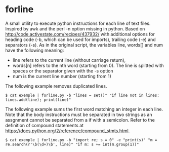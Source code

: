 # forline
A small utility to execute python instructions for each line of text files. Inspired by awk and the perl -n option missing in python. Based on http://code.activestate.com/recipes/437932/ with additional options for heading code (-b, which can be used for imports), trailing code (-e) and separators (-s). As in the original script, the variables line, words[] and num have the following meaning:

* line refers to the current line (without carriage return),
* words[n] refers to the nth word (starting from 0). The line is splitted with spaces or the separator given with the -s option
* num is the current line number (starting from 1)

The following example removes duplicated lines.

    $ cat exemple | forline.py -b "lines = set()" "if line not in lines: lines.add(line); print(line)"
    
The following example sums the first word matching an integer in each line. Note that the body instructions must be separated in two strings as an assgnment cannot be separated from a if with a semicolon. Refer to the definition of compound statements at  https://docs.python.org/2/reference/compound_stmts.html.

    $ cat exemple | forline.py -b "import re; s = 0" -e "print(s)" "m = re.search(r'\b(\d+)\b', line)" "if m: s += int(m.group(1))"
    
